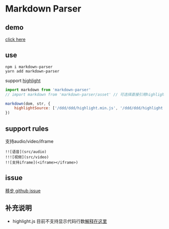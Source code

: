 # Markdown Parser

## demo
[click here](https://lingyansi.github.io/markdown-parser/test/)

## use
```
npm i markdown-parser
yarn add markdown-parser
```

support [highlight](https://github.com/isagalaev/highlight.js)

```js
import markdown from 'markdown-parser'
// import markdown from 'markdown-parser/asset' // 可选择直接引用highlight静态资源

markdown(dom, str, {
    highlightSource: ['/ddd/ddd/highlight.min.js', '/ddd/ddd/highlight.theme.css'], // 可以传入highlight的相关js/css资源
})
```

## support rules
支持audio/video/iframe
```
!![语音](src/audio)
!!![视频](src/video)
!![支持iframe](<iframe></iframe>)
```

## issue
[移步 github issue](https://github.com/LingYanSi/markdown-parser/issues)

## 补充说明
- highlight.js 目前不支持显示代码行数[解释在这里](https://highlightjs.readthedocs.io/en/latest/line-numbers.html)
